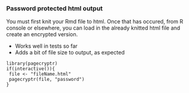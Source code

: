 


### Password protected html output

You must first knit your Rmd file to html. Once that has occured, from R console or elsewhere, you can load in the already knitted html file and create an encrypted version. 

- Works well in tests so far
- Adds a bit of file size to output, as expected

```{r}
library(pagecryptr)
if(interactive()){
 file <- "fileName.html"
 pagecryptr(file, "password")
}
```

